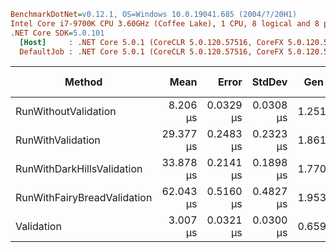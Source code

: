 ```ini
BenchmarkDotNet=v0.12.1, OS=Windows 10.0.19041.685 (2004/?/20H1)
Intel Core i7-9700K CPU 3.60GHz (Coffee Lake), 1 CPU, 8 logical and 8 physical cores
.NET Core SDK=5.0.101
  [Host]     : .NET Core 5.0.1 (CoreCLR 5.0.120.57516, CoreFX 5.0.120.57516), X64 RyuJIT
  DefaultJob : .NET Core 5.0.1 (CoreCLR 5.0.120.57516, CoreFX 5.0.120.57516), X64 RyuJIT
```

|                      Method |      Mean |     Error |    StdDev |  Gen 0 |  Gen 1 | Gen 2 | Allocated |
|---------------------------- |----------:|----------:|----------:|-------:|-------:|------:|----------:|
|        RunWithoutValidation |  8.206 μs | 0.0329 μs | 0.0308 μs | 1.2512 | 0.0153 |     - |   7.66 KB |
|           RunWithValidation | 29.377 μs | 0.2483 μs | 0.2323 μs | 1.8616 | 0.0305 |     - |  11.41 KB |
|  RunWithDarkHillsValidation | 33.878 μs | 0.2141 μs | 0.1898 μs | 1.7700 |      - |     - |  11.12 KB |
| RunWithFairyBreadValidation | 62.043 μs | 0.5160 μs | 0.4827 μs | 1.9531 |      - |     - |  12.27 KB |
|                  Validation |  3.007 μs | 0.0321 μs | 0.0300 μs | 0.6599 | 0.0038 |     - |   4.05 KB |
